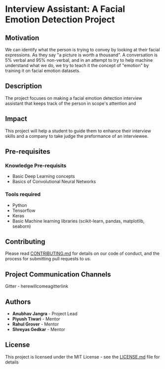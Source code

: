 # Interview Assistant: A Facial Emotion Detection Project

## Motivation 
We can identify what the person is trying to convey by looking at their facial expressions. As they say "a picture is worth a thousand". A conversation is 5% verbal and 95% non-verbal, and in an attempt to try to help machine understand what we do, we try to teach it the concept of "emotion" by training it on facial emotion datasets.

## Description
The project focuses on making a facial emotion detection interview assistant that keeps track of the person in scope's attention and 

## Impact
This project will help a student to guide them to enhance their interview skills and a company to take judge the preformance of an interviewee. 

## Pre-requisites
### Knowledge Pre-requisits
* Basic Deep Learning concepts
* Basics of Convolutional Neural Networks

### Tools required
* Python
* Tensorflow
* Keras
* Basic Machine learning libraries (scikit-learn, pandas, matplotlib, seaborn)

## Contributing
Please read [CONTRIBUTING.md](CONTRIBUTING.md) for details on our code of conduct, and the process for submitting pull requests to us.

## Project Communication Channels
Gitter - herewillcomeagitterlink

## Authors
* **Anubhav Jangra** - Project Lead
* **Piyush Tiwari** - Mentor
* **Rahul Grover** - Mentor
* **Shreyas Gedkar** - Mentor

## License
This project is licensed under the MIT License - see the [LICENSE.md](LICENSE.md) file for details
